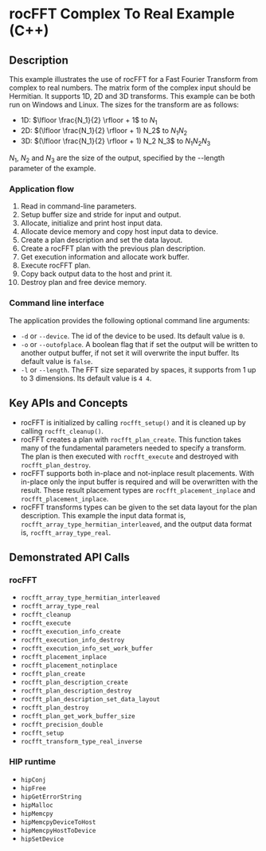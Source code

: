 # rocFFT Complex To Real Example (C++)

## Description
This example illustrates the use of rocFFT for a Fast Fourier Transform from complex to real numbers. The matrix form of the complex input should be Hermitian. It supports 1D, 2D and 3D transforms. This example can be both run on Windows and Linux. The sizes for the transform are as follows:
- 1D: $\lfloor \frac{N_1}{2}  \rfloor + 1$ to $N_1$
- 2D: $(\lfloor \frac{N_1}{2}  \rfloor + 1) N_2$ to $N_1 N_2$
- 3D: $(\lfloor \frac{N_1}{2}  \rfloor + 1) N_2 N_3$ to $N_1 N_2 N_3$

$N_1$, $N_2$ and $N_3$ are the size of the output, specified by the --length parameter of the example.

### Application flow
1. Read in command-line parameters.
2. Setup buffer size and stride for input and output.
3. Allocate, initialize and print host input data.
4. Allocate device memory and copy host input data to device.
5. Create a plan description and set the data layout.
6. Create a rocFFT plan with the previous plan description.
7. Get execution information and allocate work buffer.
8. Execute rocFFT plan.
9. Copy back output data to the host and print it.
10. Destroy plan and free device memory.


### Command line interface
The application provides the following optional command line arguments:
- `-d` or `--device`. The id of the device to be used. Its default value is `0`.
- `-o` or `--outofplace`. A boolean flag that if set the output will be written to another output buffer, if not set it will overwrite the input buffer. Its default value is `false`.
- `-l` or `--length`. The FFT size separated by spaces, it supports from 1 up to 3 dimensions. Its default value is `4 4`.


## Key APIs and Concepts
- rocFFT is initialized by calling `rocfft_setup()` and it is cleaned up by calling `rocfft_cleanup()`.
- rocFFT creates a plan with `rocfft_plan_create`. This function takes many of the fundamental parameters needed to specify a transform. The plan is then executed with `rocfft_execute` and destroyed with `rocfft_plan_destroy`.
- rocFFT supports both in-place and not-inplace result placements. With in-place only the input buffer is required and will be overwritten with the result. These result placement types are `rocfft_placement_inplace` and `rocfft_placement_inplace`.
- rocFFT transforms types can be given to the set data layout for the plan description. This example the input data format is, `rocfft_array_type_hermitian_interleaved`, and the output data format is, `rocfft_array_type_real`.

## Demonstrated API Calls
### rocFFT
- `rocfft_array_type_hermitian_interleaved`
- `rocfft_array_type_real`
- `rocfft_cleanup`
- `rocfft_execute`
- `rocfft_execution_info_create`
- `rocfft_execution_info_destroy`
- `rocfft_execution_info_set_work_buffer`
- `rocfft_placement_inplace`
- `rocfft_placement_notinplace`
- `rocfft_plan_create`
- `rocfft_plan_description_create`
- `rocfft_plan_description_destroy`
- `rocfft_plan_description_set_data_layout`
- `rocfft_plan_destroy`
- `rocfft_plan_get_work_buffer_size`
- `rocfft_precision_double`
- `rocfft_setup`
- `rocfft_transform_type_real_inverse`

### HIP runtime
- `hipConj`
- `hipFree`
- `hipGetErrorString`
- `hipMalloc`
- `hipMemcpy`
- `hipMemcpyDeviceToHost`
- `hipMemcpyHostToDevice`
- `hipSetDevice`
